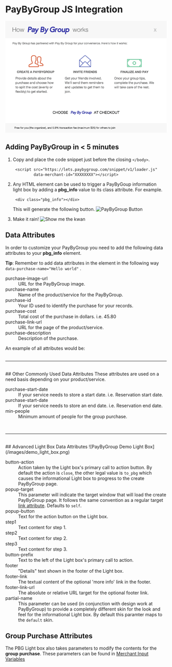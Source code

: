 # PayByGroup JS Integration

![PayByGroup Light box](/images/popup.png)


<!-- ### PayByGroup Light box

The PBG Light box provides the end user with information about the PayByGroup services
and optionally provides them with the ability to initiate a new PayByGroup.  The light box is designed to provide
merchants with considerable flexibility in configuring how PayByGroup is presented to their customers.
Below we list the parameters that control this informational Light box. -->


## Adding PayByGroup in < 5 minutes

1. Copy and place the code snippet just before the closing `</body>`.

        <script src="https://lets.paybygroup.com/snippet/v1/loader.js"
                data-merchant-id="XXXXXXXX"></script>

2. Any HTML element can be used to trigger a PayByGoup information light box by adding a **pbg_info** value to its class attribute.  For example.

        <div class="pbg_info"></div>

    This will generate the following button.
    ![PayByGroup Button](/images/pbg_orange.png)

3. Make it rain! ![Show me the kwan](/images/dollar.png)

## Data Attributes
In order to customize your PayByGroup you need to add the following data attributes to your **pbg_info** element.

<div class="alert tip">
  <p><strong>Tip</strong>: Remember to add data attributes in the element in the following way <code>data-purchase-name="Hello world"</code> .</p>
</div>
<dl>
  <dt>purchase-image-url</dt>
  <dd>URL for the PayByGroup image.</dd>
  <dt>purchase-name</dt>
  <dd>Name of the product/service for the PayByGroup.</dd>
  <dt>purchase-id</dt>
  <dd>Your ID used to identify the purchase for your records.</dd>
  <dt>purchase-cost</dt>
  <dd>Total cost of the purchase in dollars. i.e. 45.80</dd>
  <dt>purchase-link-url</dt>
  <dd>URL for the page of the product/service.</dd>
  <dt>purchase-description</dt>
  <dd>Description of the purchase.</dd>
</dl>
An example of all attributes would be:
    <div class="pbg_info"
      data-purchase-image-url="http://example.com/picture.png"
      data-purchase-name="Awesome Escape"
      data-purchase-id="ESCAPE-23"
      data-purchase-cost="500.45"
      data-purchase-link-url="http://example.com/property"
      data-purchase-description="Great rental for 3 people with lake view." >
    </div>
<br>
<hr>
<br>
## Other Commonly Used Data Attributes
These attributes are used on a need basis depending on your product/service.
<dl>
  <dt>purchase-start-date</dt>
  <dd>If your service needs to store a start date. i.e. Reservation start date.</dd>
  <dt>purchase-start-date</dt>
  <dd>If your service needs to store an end date. i.e. Reservation end date.</dd>
  <dt>min-people</dt>
  <dd>Minimum amount of people for the group purchase.</dd>
</dl>
<br>
<hr>
<br>
## Advanced Light Box Data Attributes
![PayByGroup Demo Light Box](/images/demo_light_box.png)
<dl>
  <dt>button-action</dt>
  <dd>Action taken by the Light box's primary call to action button.
  By default the action is <code>close</code>, the other legal value is <code>to_pbg</code> which causes
  the informational Light box to progress to the create PayByGroup page.</dd>
  <dt>popup-target</dt>
  <dd>This parameter will indicate the target window that will load the create PayByGroup page. It follows the same convention as a regular target <a href="http://www.w3schools.com/tags/att_link_target.asp">link attribute</a>. Defaults to <code>self</code>.</dd>
  <dt>popup-button</dt>
  <dd>Text for the action button on the Light box.</dd>
  <dt>step1</dt>
  <dd>Text content for step 1.</dd>
  <dt>step2</dt>
  <dd>Text content for step 2.</dd>
  <dt>step3</dt>
  <dd>Text content for step 3.</dd>
  <dt>button-prefix</dt>
  <dd>Text to the left of the Light box's primary call to action.</dd>
  <dt>footer</dt>
  <dd>"Details" text shown in the footer of the Light box.</dd>
  <dt>footer-link</dt>
  <dd>The textual content of the optional 'more info' link in the footer.</dd>
  <dt>footer-link-url</dt>
  <dd>The absolute or relative URL target for the optional footer link.</dd>
  <dt>partial-name</dt>
  <dd>This parameter can be used (in conjunction with design work at PayByGroup) to provide a completely different skin for the look and feel for the informational Light box. By default this paramter maps to the <code>default</code> skin.</dd>
</dl>

## Group Purchase Attributes

The PBG Light box also takes parameters to modify the contents for the **group purchase**. These parameters can be found in [Merchant Input Variables](/merchant_input_variables)
